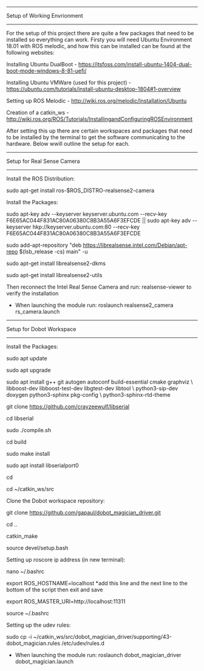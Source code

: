 ******************************************************************************************************************************************************

Setup of Working Envrionment

******************************************************************************************************************************************************

For the setup of this project there are quite a few packages that need to be installed so everything can work. Firsty you will need Ubuntu Environment 
18.01 with ROS melodic, and how this can be installed can be found at the following websites:

Installing Ubuntu DualBoot - https://itsfoss.com/install-ubuntu-1404-dual-boot-mode-windows-8-81-uefi/

Installing Ubuntu VMWare (used for this project) - https://ubuntu.com/tutorials/install-ubuntu-desktop-1804#1-overview

Setting up ROS Melodic - http://wiki.ros.org/melodic/Installation/Ubuntu

Creation of a catkin_ws - http://wiki.ros.org/ROS/Tutorials/InstallingandConfiguringROSEnvironment

After setting this up there are certain workspaces and packages that need to be installed by the terminal to get the software communicating to the 
hardware. Below wwill outline the setup for each.

******************************************************************************************************************************************************

Setup for Real Sense Camera

******************************************************************************************************************************************************

Install the ROS Distribution:

sudo apt-get install ros-$ROS_DISTRO-realsense2-camera

Install the Packages:

sudo apt-key adv --keyserver keyserver.ubuntu.com --recv-key F6E65AC044F831AC80A06380C8B3A55A6F3EFCDE || sudo apt-key adv --keyserver hkp://keyserver.ubuntu.com:80 --recv-key F6E65AC044F831AC80A06380C8B3A55A6F3EFCDE

sudo add-apt-repository "deb https://librealsense.intel.com/Debian/apt-repo $(lsb_release -cs) main" -u

sudo apt-get install librealsense2-dkms

sudo apt-get install librealsense2-utils

Then reconnect the Intel Real Sense Camera and run: realsense-viewer to verify the installation

-	When launching the module run: roslaunch realsense2_camera rs_camera.launch

******************************************************************************************************************************************************

Setup for Dobot Workspace

******************************************************************************************************************************************************

Install the Packages:

sudo apt update

sudo apt upgrade

sudo apt install g++ git autogen autoconf build-essential cmake graphviz \ libboost-dev libboost-test-dev libgtest-dev libtool \ python3-sip-dev doxygen python3-sphinx pkg-config \ python3-sphinx-rtd-theme

git clone https://github.com/crayzeewulf/libserial

cd libserial

sudo ./compile.sh

cd build

sudo make install

sudo apt install libserialport0

cd

cd ~/catkin_ws/src

Clone the Dobot workspace repository:

git clone https://github.com/gapaul/dobot_magician_driver.git

cd ..

catkin_make

source devel/setup.bash

Setting up roscore ip address (in new terminal):

nano ~/.bashrc

export ROS_HOSTNAME=localhost				*add this line and the next line to the bottom of the script then exit and save

export ROS_MASTER_URI=http://localhost:11311

source ~/.bashrc

Setting up the udev rules:

sudo cp -i  ~/catkin_ws/src/dobot_magician_driver/supporting/43-dobot_magician.rules /etc/udev/rules.d

-	When launching the module run: roslaunch dobot_magician_driver dobot_magician.launch


